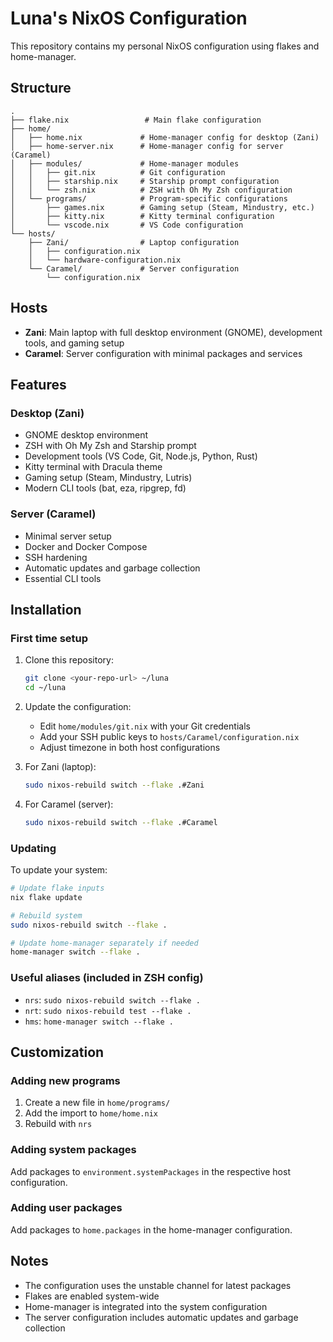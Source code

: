 # Luna's NixOS Configuration

This repository contains my personal NixOS configuration using flakes and home-manager.

## Structure

```
.
├── flake.nix                 # Main flake configuration
├── home/
│   ├── home.nix             # Home-manager config for desktop (Zani)
│   ├── home-server.nix      # Home-manager config for server (Caramel)
│   ├── modules/             # Home-manager modules
│   │   ├── git.nix          # Git configuration
│   │   ├── starship.nix     # Starship prompt configuration
│   │   └── zsh.nix          # ZSH with Oh My Zsh configuration
│   └── programs/            # Program-specific configurations
│       ├── games.nix        # Gaming setup (Steam, Mindustry, etc.)
│       ├── kitty.nix        # Kitty terminal configuration
│       └── vscode.nix       # VS Code configuration
└── hosts/
    ├── Zani/                # Laptop configuration
    │   ├── configuration.nix
    │   └── hardware-configuration.nix
    └── Caramel/             # Server configuration
        └── configuration.nix
```

## Hosts

- **Zani**: Main laptop with full desktop environment (GNOME), development tools, and gaming setup
- **Caramel**: Server configuration with minimal packages and services

## Features

### Desktop (Zani)
- GNOME desktop environment
- ZSH with Oh My Zsh and Starship prompt
- Development tools (VS Code, Git, Node.js, Python, Rust)
- Kitty terminal with Dracula theme
- Gaming setup (Steam, Mindustry, Lutris)
- Modern CLI tools (bat, eza, ripgrep, fd)

### Server (Caramel)
- Minimal server setup
- Docker and Docker Compose
- SSH hardening
- Automatic updates and garbage collection
- Essential CLI tools

## Installation

### First time setup

1. Clone this repository:
   ```bash
   git clone <your-repo-url> ~/luna
   cd ~/luna
   ```

2. Update the configuration:
   - Edit `home/modules/git.nix` with your Git credentials
   - Add your SSH public keys to `hosts/Caramel/configuration.nix`
   - Adjust timezone in both host configurations

3. For Zani (laptop):
   ```bash
   sudo nixos-rebuild switch --flake .#Zani
   ```

4. For Caramel (server):
   ```bash
   sudo nixos-rebuild switch --flake .#Caramel
   ```

### Updating

To update your system:
```bash
# Update flake inputs
nix flake update

# Rebuild system
sudo nixos-rebuild switch --flake .

# Update home-manager separately if needed
home-manager switch --flake .
```

### Useful aliases (included in ZSH config)

- `nrs`: `sudo nixos-rebuild switch --flake .`
- `nrt`: `sudo nixos-rebuild test --flake .`
- `hms`: `home-manager switch --flake .`

## Customization

### Adding new programs

1. Create a new file in `home/programs/`
2. Add the import to `home/home.nix`
3. Rebuild with `nrs`

### Adding system packages

Add packages to `environment.systemPackages` in the respective host configuration.

### Adding user packages

Add packages to `home.packages` in the home-manager configuration.

## Notes

- The configuration uses the unstable channel for latest packages
- Flakes are enabled system-wide
- Home-manager is integrated into the system configuration
- The server configuration includes automatic updates and garbage collection
